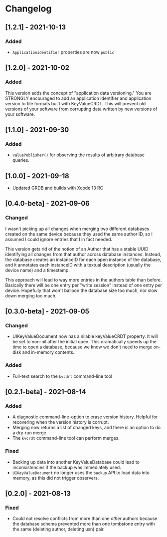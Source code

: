 # Changelog

## [1.2.1] - 2021-10-13

### Added

- `Applicationidentifier` properties are now `public`

## [1.2.0] - 2021-10-02

### Added

This version adds the concept of "application data versioning." You are STRONGLY encouraged to add an application identifier and application version to file formats built with KeyValueCRDT. This will prevent old versions of your software from corrupting data written by new versions of your software.

## [1.1.0] - 2021-09-30

### Added

- `valuePublisher()` for observing the results of arbitrary database queries.

## [1.0.0] - 2021-09-18

- Updated GRDB and builds with Xcode 13 RC

## [0.4.0-beta] - 2021-09-06

### Changed

I wasn't picking up all changes when merging two different databases created on the same device because they used the same author ID, so I assumed I could ignore entries that I in fact needed.

This version gets rid of the notion of an Author that has a stable UUID identifying all changes from that author across database instances. Instead, the database creates an instanceID for each open instance of the database, and it annotates each instanceID with a textual description (usually the device name) and a timestamp.

This approach will lead to way more entries in the authors table than before. Basically there will be one entry per "write session" instead of one entry per device. Hopefully that won't balloon the database size too much, nor slow down merging too much.

## [0.3.0-beta] - 2021-09-05

### Changed

- UIKeyValueDocument now has a nilable keyValueCRDT property. It will be set to non-nil after the initial open. This dramatically speeds up the time to open a database, because we know we don't need to merge on-disk and in-memory contents.

### Added

- Full-text search to the `kvcdrt` command-line tool

## [0.2.1-beta] - 2021-08-14

### Added

- A diagnostic command-line-option to erase version history. Helpful for recovering when the version history is corrupt.
- Merging now returns a list of changed keys, and there is an option to do a dry-run merge. 
- The `kvcrdt` command-line tool can perform merges.

### Fixed

- Backing up data into another KeyValueDatabase could lead to inconsistencies if the backup was immediately used.
- `UIKeyValueDocument` no longer uses the `backup` API to load data into memory, as this did not trigger observers.

## [0.2.0] - 2021-08-13

### Fixed

- Could not resolve conflicts from more than one *other* authors because the database schema prevented more than one tombstone entry with the same (deleting author, deleting usn) pair.